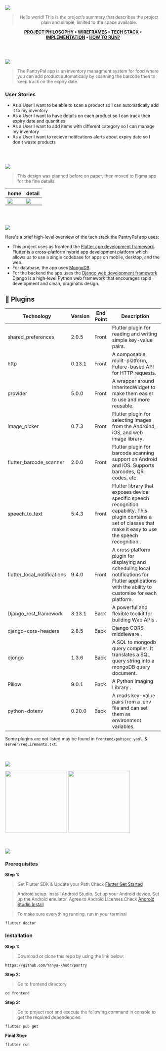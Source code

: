 <img src="screenshots/svgs/title1.svg"/>

<div align="center">

> Hello world! This is the project’s summary that describes the project plain and simple, limited to the space available. 

**[PROJECT PHILOSOPHY](#project-philosophy) • [WIREFRAMES](#wireframes) • [TECH STACK](#tech-stack) • [IMPLEMENTATION](#impl) • [HOW TO RUN?](#run)**

</div>

<br><br>


<img src="screenshots/svgs/title2.svg" id="project-philosophy"/>

> The PantryPal app is an inventory managment system for food where you can add product automatically by scanning the barcode then to keep track on the expiry date.


### User Stories
- As a User I want to be able to scan a product so I can automatically add it to my inventory
- As a User I want to have details on each product so I can track their expiry date and quantities 
- As a User I want to add items with different category so I can manage my inventory
- As a User I want to recieve notifcations alerts about expiry date so I don't waste products

<br><br>

<img src="screenshots/svgs/title3.svg" id="wireframes"/>

> This design was planned before on paper, then moved to Figma app for the fine details.

| home  | detail  |
| ----------------| -----|
| <img src="screenshots/wireframes/items.png"> |  <img src="screenshots/wireframes/detail.png">|



<br><br>

<img src="screenshots/svgs/title4.svg" id="tech-stack"/>

Here's a brief high-level overview of the tech stack the PantryPal app uses:

- This project uses as frontend the [Flutter app development framework](https://flutter.dev/). Flutter is a cross-platform hybrid app development platform which allows us to use a single codebase for apps on mobile, desktop, and the web.
- For database, the app uses [MongoDB](https://www.mongodb.com/).
- For the backend the app uses the [Django web development framework](https://www.djangoproject.com/). Django is a high-level Python web framework that encourages rapid development and clean, pragmatic design.

## 🔌 Plugins
| Technology          | Version | End Point   | Description                                                                                                                                            |
|-----------------|---------|---------------|--------------------------------------------------------------------------------------------------------------------------------------------------------|
|shared_preferences  | 2.0.5   | Front     | Flutter plugin for reading and writing simple key-value pairs.                                                                                         |
| http                | 0.13.1  | Front     | A composable, mulit-platform, Future-based API for HTTP requests.                                                                                      |
| provider            | 5.0.0   | Front     | A wrapper around InheritedWidget to make them easier to use and more reusable.                                                                       |
image_picker        | 0.7.3   | Front     | Flutter plugin for selecting images from the Androind, iOS, and web image library.                                                  |
flutter_barcode_scanner       | 2.0.0   | Front     | Flutter plugin for barcode scanning support on Android and iOS. Supports barcodes, QR codes, etc.                                          |
speech_to_text      | 5.4.3   | Front     | Flutter library that exposes device specific speech recognition capability. This plugin contains a set of classes that make it easy to use the speech recognition  .                                   |
flutter_local_notifications      | 9.4.0  | Front     | A cross platform plugin for displaying and scheduling local notifications for Flutter applications with the ability to customise for each platform.                                   |
| Django_rest_framework     | 3.13.1  | Back      | A powerful and flexible toolkit for building Web APIs  .                                                                                                                           |
| django-cors-headers         | 2.8.5   | Back      | Django CORS middleware .                                                                                                                               |
| djongo            | 1.3.6   | Back      | A SQL to mongodb query compiler. It translates a SQL query string into a mongoDB query document.                                                                                                    |
| Pillow          | 9.0.1   | Back      | A Python Imaging Library .                                                                                                 |
| python-dotenv       | 0.20.0  | Back      | A reads key-value pairs from a .env file and can set them as environment variables.                                                                                              |

Some plugins are not listed may be found in `frontend/pubspec.yaml`. & `server/requirements.txt`.


<br><br>
<img src="screenshots/svgs/title5.svg" id="impl"/>


 <img src="screenshots/images/items_page.jpg" width="200"/>    <img src="screenshots/images/detail_page.jpg" width="200">




<br><br>
<img src="screenshots/svgs/title6.svg" id="run"/>



### Prerequisites

**Step 1:**
> Get Flutter SDK & Update your Path
Check [Flutter Get Started](https://docs.flutter.dev/get-started/install)

> Android setup. Install Android Studio. Set up your Android device. Set up the Android emulator. Agree to Android Licenses.Check [Android Studio Install](https://developer.android.com/studio/install)

> To make sure everything running.
run in your terminal 
```
flutter doctor
 ```


### Installation
**Step 1:**
>Download or clone this repo by using the link below:

```
https://github.com/Yahya-khodr/pantry
```
**Step 2:**
> Go to frontend directory.

```
cd frontend
``` 
  
**Step 3:**
> Go to project root and execute the following command in console to get the required dependencies: 

``` 
flutter pub get
 ```

**Final Step:**
```
flutter run
```


